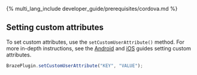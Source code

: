 {% multi_lang_include developer_guide/prerequisites/cordova.md %}

## Setting custom attributes

To set custom attributes, use the `setCustomUserAttribute()` method. For more in-depth instructions, see the [Android]({{site.baseurl}}/developer_guide/platforms/android/analytics/setting_custom_attributes/) and [iOS]({{site.baseurl}}/developer_guide/platforms/swift/analytics/setting_custom_attributes/) guides setting custom attributes.

```javascript
BrazePlugin.setCustomUserAttribute("KEY", "VALUE");
```
